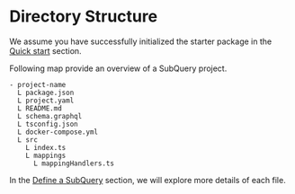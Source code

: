 # Directory Structure

We assume you have successfully initialized the starter package in the [Quick start](/quickstart) section.

Following map provide an overview of a SubQuery project.

```
- project-name
  L package.json
  L project.yaml
  L README.md
  L schema.graphql
  L tsconfig.json
  L docker-compose.yml
  L src
    L index.ts
    L mappings
      L mappingHandlers.ts
```

In the [Define a SubQuery](/define_a_subquery) section, we will explore more details of each file. 
